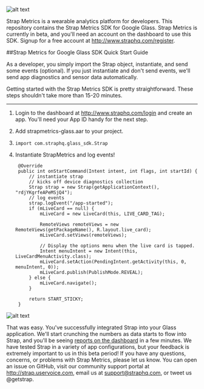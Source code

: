 ![alt text](https://s3.amazonaws.com/strap-assets/strap-metrics.png "Strap Metrics Logo")

Strap Metrics is a wearable analytics platform for developers. This repository contains the Strap Metrics SDK for Google Glass. Strap Metrics is currently in beta, and you'll need an account on the dashboard to use this SDK. Signup for a free account at http://www.straphq.com/register.


##Strap Metrics for Google Glass SDK Quick Start Guide


As a developer, you simply import the Strap object, instantiate, and send some events (optional). If you just instantiate and don't send events, we'll send app diagnostics and sensor data automatically. 

Getting started with the Strap Metrics SDK is pretty straightforward. These steps shouldn't take more than 15-20 minutes. 

---

1. Login to the dashboard at http://www.straphq.com/login and create an app. You'll need your App ID handy for the next step.
2. Add strapmetrics-glass.aar to your project.
3. ```import com.straphq.glass_sdk.Strap```
4. Instantiate StrapMetrics and log events!

        @Override
        public int onStartCommand(Intent intent, int flags, int startId) {
            // instantiate strap
            // kicks off device diagnostics collection
            Strap strap = new Strap(getApplicationContext(), "rdjYKgrfeAPeMSjQ4");
            // log events
            strap.logEvent("/app-started");
            if (mLiveCard == null) {
                mLiveCard = new LiveCard(this, LIVE_CARD_TAG);

                RemoteViews remoteViews = new RemoteViews(getPackageName(), R.layout.live_card);
                mLiveCard.setViews(remoteViews);

                // Display the options menu when the live card is tapped.
                Intent menuIntent = new Intent(this, LiveCardMenuActivity.class);
                mLiveCard.setAction(PendingIntent.getActivity(this, 0, menuIntent, 0));
                mLiveCard.publish(PublishMode.REVEAL);
            } else {
                mLiveCard.navigate();
            }

            return START_STICKY;
        }

![alt text](http://images.memegenerator.net/images/200x/1031.jpg "Success Kid")

That was easy. You've successfully integrated Strap into your Glass application. We'll start crunching the numbers as data starts to flow into Strap, and you'll be seeing <a href="https://www.straphq.com/login">reports on the dashboard</a> in a few minutes. We have tested Strap in a variety of app configurations, but your feedback is extremely important to us in this beta period! If you have any questions, concerns, or problems with Strap Metrics, please let us know. You can open an issue on GitHub, visit our community support portal at http://strap.uservoice.com, email us at support@straphq.com, or tweet us @getstrap. 

